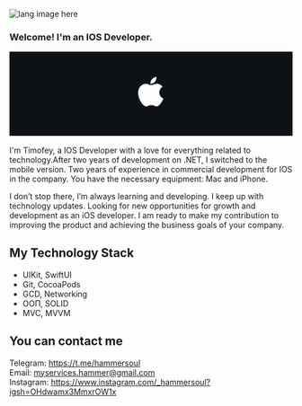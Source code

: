 <p align="left"><img width=15%" src="https://github.com/alansmathew/alansmathew/raw/master/lang.gif" alt="lang image here" /></p>

### Welcome! I'm an IOS Developer.

<img src="https://github.com/hammersoul/hammersoul/raw/main/banner.png" alt="banner"> 

I'm Timofey, a IOS Developer with a love for everything related to technology.After two years of development on .NET, I switched to the mobile version. Two years of experience in commercial development for IOS in the company. You have the necessary equipment: Mac and iPhone.

I don’t stop there, I’m always learning and developing. I keep up with technology updates. Looking for new opportunities for growth and development as an iOS developer. I am ready to make my contribution to improving the product and achieving the business goals of your company.

## My Technology Stack

- UIKit, SwiftUI
- Git, CocoaPods
- GCD, Networking
- ООП, SOLID
- MVC, MVVM

## You can contact me

Telegram: https://t.me/hammersoul <br>
Email: myservices.hammer@gmail.com <br>
Instagram: https://www.instagram.com/_hammersoul?igsh=OHdwamx3MmxrOW1x
